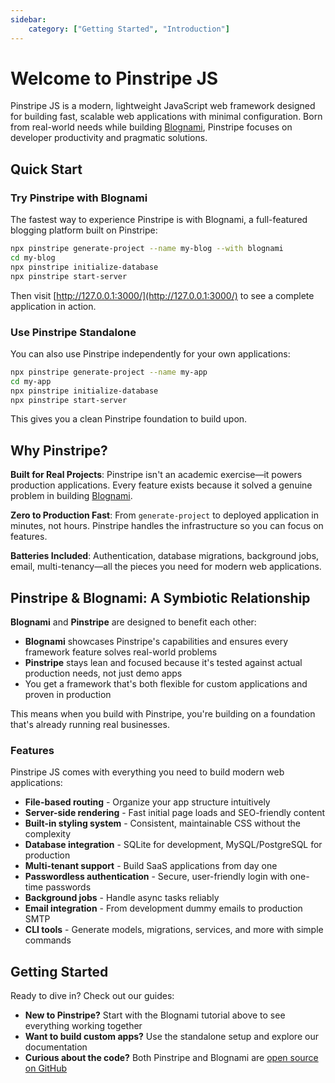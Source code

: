 ```yaml
---
sidebar:
    category: ["Getting Started", "Introduction"]
---
```


# Welcome to Pinstripe JS

Pinstripe JS is a modern, lightweight JavaScript web framework designed for building fast, scalable web applications with minimal configuration. Born from real-world needs while building [Blognami](https://blognami.com), Pinstripe focuses on developer productivity and pragmatic solutions.

## Quick Start

### Try Pinstripe with Blognami

The fastest way to experience Pinstripe is with Blognami, a full-featured blogging platform built on Pinstripe:

```bash
npx pinstripe generate-project --name my-blog --with blognami
cd my-blog
npx pinstripe initialize-database
npx pinstripe start-server
```

Then visit [http://127.0.0.1:3000/](http://127.0.0.1:3000/) to see a complete application in action.

### Use Pinstripe Standalone

You can also use Pinstripe independently for your own applications:

```bash
npx pinstripe generate-project --name my-app
cd my-app
npx pinstripe initialize-database
npx pinstripe start-server
```

This gives you a clean Pinstripe foundation to build upon.

## Why Pinstripe?

**Built for Real Projects**: Pinstripe isn't an academic exercise—it powers production applications. Every feature exists because it solved a genuine problem in building [Blognami](https://blognami.com).

**Zero to Production Fast**: From `generate-project` to deployed application in minutes, not hours. Pinstripe handles the infrastructure so you can focus on features.

**Batteries Included**: Authentication, database migrations, background jobs, email, multi-tenancy—all the pieces you need for modern web applications.

## Pinstripe & Blognami: A Symbiotic Relationship

**Blognami** and **Pinstripe** are designed to benefit each other:

- **Blognami** showcases Pinstripe's capabilities and ensures every framework feature solves real-world problems
- **Pinstripe** stays lean and focused because it's tested against actual production needs, not just demo apps
- You get a framework that's both flexible for custom applications and proven in production

This means when you build with Pinstripe, you're building on a foundation that's already running real businesses.

### Features

Pinstripe JS comes with everything you need to build modern web applications:

- **File-based routing** - Organize your app structure intuitively
- **Server-side rendering** - Fast initial page loads and SEO-friendly content  
- **Built-in styling system** - Consistent, maintainable CSS without the complexity
- **Database integration** - SQLite for development, MySQL/PostgreSQL for production
- **Multi-tenant support** - Build SaaS applications from day one
- **Passwordless authentication** - Secure, user-friendly login with one-time passwords
- **Background jobs** - Handle async tasks reliably
- **Email integration** - From development dummy emails to production SMTP
- **CLI tools** - Generate models, migrations, services, and more with simple commands

## Getting Started

Ready to dive in? Check out our guides:

- **New to Pinstripe?** Start with the Blognami tutorial above to see everything working together
- **Want to build custom apps?** Use the standalone setup and explore our documentation
- **Curious about the code?** Both Pinstripe and Blognami are [open source on GitHub](https://github.com/blognami/blognami)
